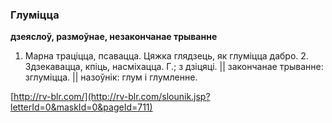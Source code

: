 ### Глуміцца
**дзеяслоў, размоўнае, незакончанае трыванне**

1. Марна траціцца, псавацца. Цяжка глядзець, як глуміцца дабро. 2. Здзекавацца, кпіць, насміхацца. Г.; з дзіцяці. || закончанае трыванне: зглуміцца. || назоўнік: глум і глумленне.

<a rel="author">[http://rv-blr.com/](http://rv-blr.com/slounik.jsp?letterId=0&maskId=0&pageId=711)</a>

